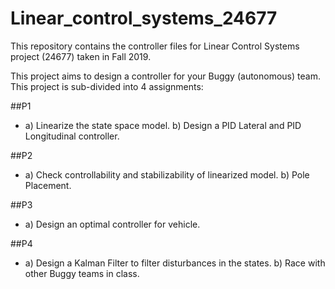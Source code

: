 # Linear_control_systems_24677
This repository contains the controller files for Linear Control Systems project (24677) taken in Fall 2019.  

This project aims to design a controller for your Buggy (autonomous) team. This project is sub-divided into 4 assignments:

##P1
- a) Linearize the state space model.
  b) Design a PID Lateral and PID Longitudinal controller.
  
##P2 
- a) Check controllability and stabilizability of linearized model.
  b) Pole Placement.
  
##P3
- a) Design an optimal controller for vehicle.
  
##P4
- a) Design a Kalman Filter to filter disturbances in the states.
  b) Race with other Buggy teams in class.
